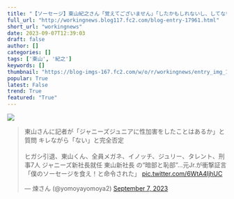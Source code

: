 ```yaml
---
title: "【ソーセージ】東山紀之さん「覚えてございません」「したかもしれないし、してないかもしれない」"
full_url: "http://workingnews.blog117.fc2.com/blog-entry-17961.html"
short_url: "workingnews"
date: 2023-09-07T12:39:03
draft: false
author: []
categories: []
tags: ['東山', '紀之']
keywords: []
thumbnail: "https://blog-imgs-167.fc2.com/w/o/r/workingnews/entry_img_17961.jpg"
popular: True
latest: False
trend: True
featured: "True"
---
```


![](https://blog-imgs-167.fc2.com/w/o/r/workingnews/entry_img_17961.jpg)

<blockquote class='twitter-tweet'><p lang='ja' dir='ltr'>東山さんに記者が「ジャニーズジュニアに性加害をしたことはあるか」と質問 キレながら「ない」と完全否定 <br><br>ヒガシ引退、東山くん、全員メガネ、イノッチ、ジュリー、タレント、刑事7人 ジャニーズ新社長就任 東山新社長 の“暗部と恥部”…元Jr.が衝撃証言「僕のソーセージを食え！と命令された」 <a href='https://t.co/6WtA4IjhUC'>pic.twitter.com/6WtA4IjhUC</a></p>— 煉さん (@yomoyayomoya2) <a href='https://twitter.com/yomoyayomoya2/status/1699664193098862726?ref_src=twsrc%5Etfw'>September 7, 2023</a></blockquote> 